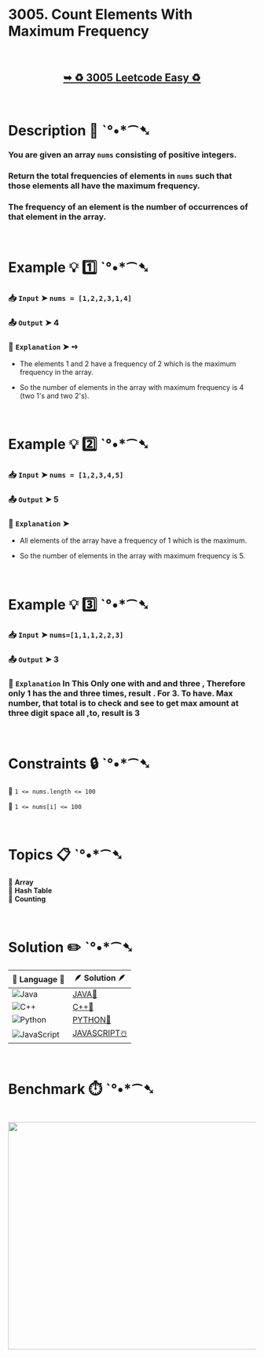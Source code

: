 # 3005. Count Elements With Maximum Frequency

</br>

<h2 align="center"> 

<a href="https://leetcode.com/problems/count-elements-with-maximum-frequency/description/?envType=daily-question&envId=2025-09-22"><strong>➥ ♻️ 3005 Leetcode Easy ♻️ </strong></a>
</h2>

</br>

# Description 📜 ˋ°•*⁀➷

### You are given an array `nums` consisting of positive integers.

### Return the total frequencies of elements in `nums` such that those elements all have the maximum frequency.

### The frequency of an element is the number of occurrences of that element in the array.

</br>

# Example 💡 1️⃣ ˋ°•*⁀➷

  ### 📥 `Input`  ➤ `nums = [1,2,2,3,1,4]`

  ### 📤 `Output`  ➤ 4

  ### 🔦 `Explanation`  ➤ ➺

  - The elements 1 and 2 have a frequency of 2 which is the maximum frequency in the array.
  
  - So the number of elements in the array with maximum frequency is 4 (two 1's and two 2's).

</br>

# Example 💡 2️⃣ ˋ°•*⁀➷

  ### 📥 `Input` ➤ `nums = [1,2,3,4,5]`

  ### 📤 `Output`  ➤ 5

  ### 🔦 `Explanation` ➤

  - All elements of the array have a frequency of 1 which is the maximum.

  - So the number of elements in the array with maximum frequency is 5.

</br>

# Example 💡 3️⃣ ˋ°•*⁀➷

  ### 📥 `Input` ➤ `nums=[1,1,1,2,2,3]`

  ### 📤 `Output`  ➤ 3

  ### 🔦 `Explanation` In This Only one with and and three , Therefore only 1 has the and three times, result . For 3. To have. Max number, that total is to check and see to get max amount at three digit space all ,to, result is 3

</br>

# Constraints 🔒 ˋ°•*⁀➷

🔹 `1 <= nums.length <= 100` </br>

🔹 `1 <= nums[i] <= 100` </br>

</br>

# Topics 📋 ˋ°•*⁀➷

🔸 **Array** </br>
🔸 **Hash Table** </br>
🔸 **Counting** </br>

</br>

# Solution ✏️ ˋ°•*⁀➷

| 📒 Language 📒  | 🪶 Solution 🪶 |
| ------------- | ------------- |
|  ![Java](https://img.shields.io/badge/java-%23ED8B00.svg?style=for-the-badge&logo=openjdk&logoColor=white)  | [JAVA🍁]() |
|  ![C++](https://img.shields.io/badge/c++-%2300599C.svg?style=for-the-badge&logo=c%2B%2B&logoColor=white)  | [C++🎲]()  |
|  ![Python](https://img.shields.io/badge/python-3670A0?style=for-the-badge&logo=python&logoColor=ffdd54)    | [PYTHON🍰]() |
| ![JavaScript](https://img.shields.io/badge/javascript-%23323330.svg?style=for-the-badge&logo=javascript&logoColor=%23F7DF1E)   | [JAVASCRIPT☃️]() |

</br>

# Benchmark ⏱️ ˋ°•*⁀➷

<h1  align="center" >

<img src ="https://github.com/user-attachments/assets/7932ef72-b4c8-46bb-9faf-e878150b768b" width = "700px" height="462px" />

</h1>
